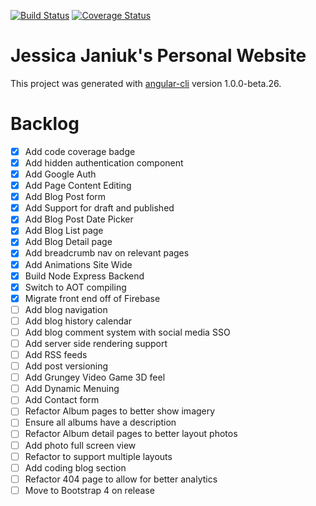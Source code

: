 [![Build Status](https://travis-ci.org/janiukjf/JessicaJaniuk.svg?branch=master)](https://travis-ci.org/janiukjf/JessicaJaniuk) [![Coverage Status](https://coveralls.io/repos/github/janiukjf/JessicaJaniuk/badge.svg?branch=master)](https://coveralls.io/github/janiukjf/JessicaJaniuk?branch=master)

# Jessica Janiuk's Personal Website

This project was generated with [angular-cli](https://github.com/angular/angular-cli) version 1.0.0-beta.26.

# Backlog
- [x] Add code coverage badge
- [x] Add hidden authentication component
- [x] Add Google Auth
- [x] Add Page Content Editing
- [x] Add Blog Post form
- [x] Add Support for draft and published
- [x] Add Blog Post Date Picker
- [x] Add Blog List page
- [x] Add Blog Detail page
- [x] Add breadcrumb nav on relevant pages
- [x] Add Animations Site Wide
- [x] Build Node Express Backend
- [x] Switch to AOT compiling
- [x] Migrate front end off of Firebase
- [ ] Add blog navigation
- [ ] Add blog history calendar
- [ ] Add blog comment system with social media SSO
- [ ] Add server side rendering support
- [ ] Add RSS feeds
- [ ] Add post versioning
- [ ] Add Grungey Video Game 3D feel
- [ ] Add Dynamic Menuing
- [ ] Add Contact form
- [ ] Refactor Album pages to better show imagery
- [ ] Ensure all albums have a description
- [ ] Refactor Album detail pages to better layout photos
- [ ] Add photo full screen view
- [ ] Refactor to support multiple layouts
- [ ] Add coding blog section
- [ ] Refactor 404 page to allow for better analytics
- [ ] Move to Bootstrap 4 on release
